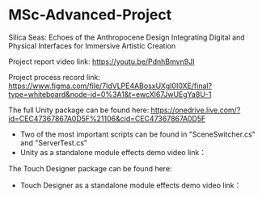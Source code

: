 # MSc-Advanced-Project
Silica Seas: Echoes of the Anthropocene
Design Integrating Digital and Physical Interfaces for Immersive Artistic Creation

Project report video link: https://youtu.be/PdnhBmvn9JI

Project process record link: https://www.figma.com/file/7ldVLPE4ABosxUXgI0I0XE/final?type=whiteboard&node-id=0%3A1&t=ewcXl67JwUEgYa8U-1

The full Unity package can be found here: https://onedrive.live.com/?id=CEC47367867A0D5F%21106&cid=CEC47367867A0D5F
* Two of the most important scripts can be found in "SceneSwitcher.cs" and "ServerTest.cs"
* Unity as a standalone module effects demo video link：

The Touch Designer package can be found here:
* Touch Designer as a standalone module effects demo video link：

